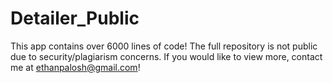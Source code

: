 # Detailer_Public
This app contains over 6000 lines of code! The full repository is not public due to security/plagiarism concerns. If you would like to view more, contact me at ethanpalosh@gmail.com!
